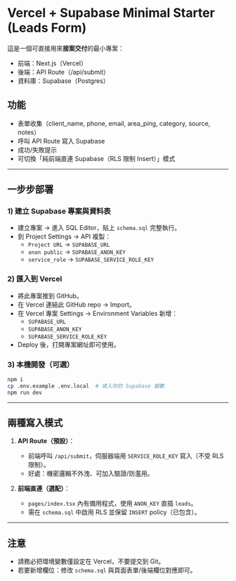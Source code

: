 # Vercel + Supabase Minimal Starter (Leads Form)

這是一個可直接用來**接案交付**的最小專案：
- 前端：Next.js（Vercel）
- 後端：API Route（/api/submit）
- 資料庫：Supabase（Postgres）

## 功能
- 表單收集（client_name, phone, email, area_ping, category, source, notes）
- 呼叫 API Route 寫入 Supabase
- 成功/失敗提示
- 可切換「純前端直連 Supabase（RLS 限制 Insert）」模式

---

## 一步步部署

### 1) 建立 Supabase 專案與資料表
- 建立專案 → 進入 SQL Editor，貼上 `schema.sql` 完整執行。
- 到 Project Settings → API 複製：
  - `Project URL` → `SUPABASE_URL`
  - `anon public` → `SUPABASE_ANON_KEY`
  - `service_role` → `SUPABASE_SERVICE_ROLE_KEY`

### 2) 匯入到 Vercel
- 將此專案推到 GitHub。
- 在 Vercel 連結此 GitHub repo → Import。
- 在 Vercel 專案 Settings → Environment Variables 新增：
  - `SUPABASE_URL`
  - `SUPABASE_ANON_KEY`
  - `SUPABASE_SERVICE_ROLE_KEY`
- Deploy 後，打開專案網址即可使用。

### 3) 本機開發（可選）
```bash
npm i
cp .env.example .env.local  # 填入你的 Supabase 變數
npm run dev
```

---

## 兩種寫入模式

1) **API Route（預設）**：
   - 前端呼叫 `/api/submit`，伺服器端用 `SERVICE_ROLE_KEY` 寫入（不受 RLS 限制）。
   - 好處：機密邏輯不外洩、可加入驗證/防濫用。

2) **前端直連（選配）**：
   - `pages/index.tsx` 內有備用程式，使用 `ANON_KEY` 直插 `leads`。
   - 需在 `schema.sql` 中啟用 RLS 並保留 `INSERT` policy（已包含）。

---

## 注意
- 請務必把環境變數僅設定在 Vercel，不要提交到 Git。
- 若要新增欄位：修改 `schema.sql` 與頁面表單/後端欄位對應即可。
